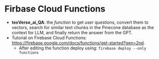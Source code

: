 # Firbase Cloud Functions
- __texVerse_ai_QA__: the _function_ to get user questions, convert them to vectors, search for similar text chunks in the Pinecone database as the context for LLM, and finally return the answer from the GPT.
- Tutorial on Firebase Cloud Functions: https://firebase.google.com/docs/functions/get-started?gen=2nd. 
    - After editing the function deploy using: `firebase deploy --only functions`
